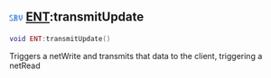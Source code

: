 ## <img src="../../.gitbook/assets/server.png" width="24" height=24 /> [ENT](https://iaswiki.rawr.dev/readme/ent):transmitUpdate

```lua
void ENT:transmitUpdate()
```

Triggers a netWrite and transmits that data to the client, triggering a netRead
